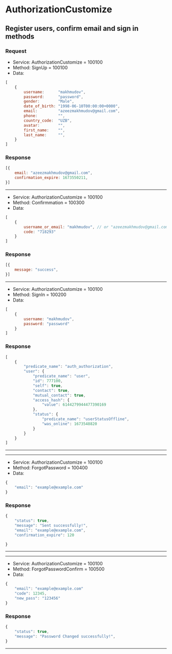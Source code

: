 # AuthorizationCustomize

## Register users, confirm email and sign in methods

### Request
- Service: AuthorizationCustomize = 100100
- Method: SignUp = 100100
- Data:
```javascript
[
    {
        username:      "makhmudov",
        password:      "password",
        gender:        "Male",
        date_of_birth: "1998-06-10T00:00:00+0000",
        email:         "azeezmakhmudov@gmail.com",
        phone:         "",
        country_code:  "UZB",
        avatar:        "",
        first_name:    "",
        last_name:     "",
    }
]
```

### Response
```javascript
[{ 
    email: "azeezmakhmudov@gmail.com",
    confirmation_expire: 1673550211,
}]
```
------


- Service: AuthorizationCustomize = 100100
- Method: Confirmmation = 100300
- Data:
```javascript
[
    {
        username_or_email: "makhmudov", // or "azeezmakhmudov@gmail.com"
        code: "718293"
    }
]
```

### Response
```javascript
[{ 
    message: "success",
}]
```
------

- Service: AuthorizationCustomize = 100100
- Method: SignIn = 100200
- Data:
```javascript
[
    {
        username: "makhmudov",
        password: "password"
    }
]
```

### Response
```javascript
[
    {
        "predicate_name": "auth_authorization",
        "user": {
            "predicate_name": "user",
            "id": 777100,
            "self": true,
            "contact": true,
            "mutual_contact": true,
            "access_hash": {
                "value": 6144279944477390169
            },
            "status": {
                "predicate_name": "userStatusOffline",
                "was_online": 1673548820
            }
        }
    }
]
```
------

------

- Service: AuthorizationCustomize = 100100
- Method: ForgotPassword = 100400
- Data:
```javascript
{
    "email": "example@example.com"
}
```

### Response
```javascript
{
    "status": true,
    "message": "Sent successfully!",
    "email": "example@example.com",
    "confirmation_expire": 120

}
```
------

------

- Service: AuthorizationCustomize = 100100
- Method: ForgotPasswordConfirm = 100500
- Data:
```javascript
{
    "email": "example@example.com"
    "code": 12345,
    "new_pass": "123456"
}
```

### Response
```javascript
{
    "status": true,
    "message": "Password Changed successfully!",
}
```
------